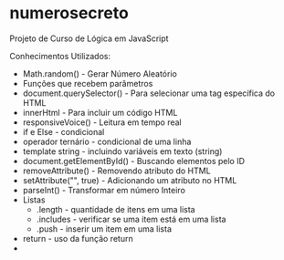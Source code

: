 # numerosecreto
Projeto de Curso de Lógica em JavaScript

Conhecimentos Utilizados:

- Math.random() - Gerar Número Aleatório
- Funções que recebem parâmetros
- document.querySelector() - Para selecionar uma tag específica do HTML
- innerHtml - Para incluir um código HTML
- responsiveVoice() - Leitura em tempo real
- if e Else - condicional
- operador ternário - condicional de uma linha
- template string - incluindo variáveis em texto (string)
- document.getElementById() - Buscando elementos pelo ID
- removeAttribute() - Removendo atributo do HTML
- setAttribute("", true) - Adicionando um atributo no HTML
- parseInt() - Transformar em número Inteiro
- Listas
  - .length - quantidade de itens em uma lista
  - .includes - verificar se uma item está em uma lista
  - .push - inserir um item em uma lista
- return - uso da função return
- 

